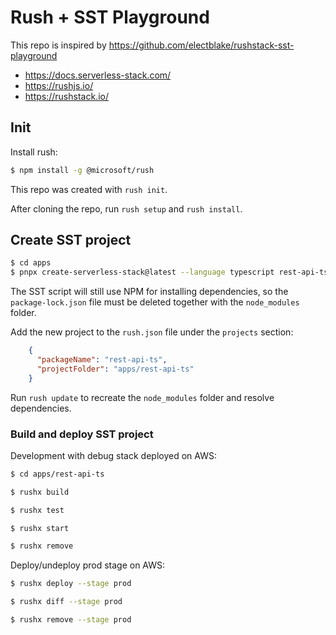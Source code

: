 # Rush + SST Playground

This repo is inspired by https://github.com/electblake/rushstack-sst-playground

- https://docs.serverless-stack.com/
- https://rushjs.io/
- https://rushstack.io/

## Init

Install rush:
```sh
$ npm install -g @microsoft/rush
```

This repo was created with `rush init`.

After cloning the repo, run `rush setup` and `rush install`.

## Create SST project

```sh
$ cd apps
$ pnpx create-serverless-stack@latest --language typescript rest-api-ts
```

The SST script will still use NPM for installing dependencies, so the `package-lock.json` file must
be deleted together with the `node_modules` folder.

Add the new project to the `rush.json` file under the `projects` section:
```json
    {
      "packageName": "rest-api-ts",
      "projectFolder": "apps/rest-api-ts"
    }
```

Run `rush update` to recreate the `node_modules` folder and resolve dependencies.

### Build and deploy SST project

Development with debug stack deployed on AWS:
```sh
$ cd apps/rest-api-ts

$ rushx build

$ rushx test

$ rushx start

$ rushx remove
```

Deploy/undeploy prod stage on AWS:
```sh
$ rushx deploy --stage prod

$ rushx diff --stage prod

$ rushx remove --stage prod
```
